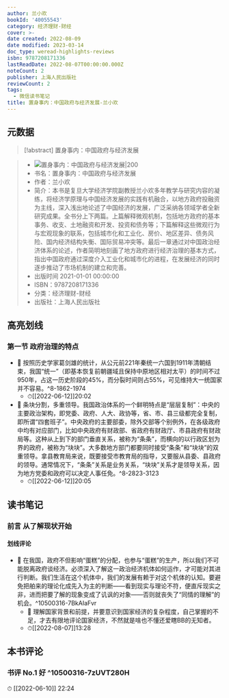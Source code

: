 ```yaml
---
author: 兰小欢
bookId: '40055543'
category: 经济理财-财经
cover: >-
date created: 2022-08-09
date modified: 2023-03-14
doc_type: weread-highlights-reviews
isbn: 9787208171336
lastReadDate: 2022-08-07T00:00:00.000Z
noteCount: 2
publisher: 上海人民出版社
reviewCount: 2
tags:
  - 微信读书笔记
title: 置身事内：中国政府与经济发展-兰小欢
---
```


## 元数据

>[!abstract] 置身事内：中国政府与经济发展

> - ![置身事内：中国政府与经济发展|200](https://wfqqreader-1252317822.image.myqcloud.com/cover/543/40055543/t7_40055543.jpg)
> - 书名：置身事内：中国政府与经济发展
> - 作者：兰小欢
> - 简介：本书是复旦大学经济学院副教授兰小欢多年教学与研究内容的凝练，将经济学原理与中国经济发展的实践有机融合，以地方政府投融资为主线，深入浅出地论述了中国经济的发展，广泛采纳各领域学者全新研究成果。全书分上下两篇。上篇解释微观机制，包括地方政府的基本事务、收支、土地融资和开发、投资和债务等；下篇解释这些微观行为与宏观现象的联系，包括城市化和工业化、房价、地区差异、债务风险、国内经济结构失衡、国际贸易冲突等。最后一章通过对中国政治经济体系的论述，作者简明地刻画了地方政府进行经济治理的基本方式，指出中国政府通过深度介入工业化和城市化的进程，在发展经济的同时逐步推动了市场机制的建立和完善。
> - 出版时间 2021-01-01 00:00:00
> - ISBN：9787208171336
> - 分类：经济理财-财经
> - 出版社：上海人民出版社

## 高亮划线

### 第一节 政府治理的特点

- 📌 按照历史学家葛剑雄的统计，从公元前221年秦统一六国到1911年清朝结束，我国“统一”（即基本恢复前朝疆域且保持中原地区相对太平）的时间不过950年，占这一历史阶段的45%，而分裂时间则占55%，可见维持大一统国家并不容易。^8-1862-1974
	- ⏱[[2022-06-12]]20:02
- 📌 条块分割，多重领导。我国政治体系的一个鲜明特点是“层层复制”：中央的主要政治架构，即党委、政府、人大、政协等，省、市、县三级都完全复制，即所谓“四套班子”。中央政府的主要部委，除外交部等个别例外，在各级政府中均有对应部门，比如中央政府有财政部、省政府有财政厅、市县政府有财政局等。这种从上到下的部门垂直关系，被称为“条条”，而横向的以行政区划为界的政府，被称为“块块”。大多数地方部门都要同时接受“条条”和“块块”的双重领导。拿县教育局来说，既要接受市教育局的指导，又要服从县委、县政府的领导。通常情况下，“条条”关系是业务关系，“块块”关系才是领导关系，因为地方党委和政府可以决定人事任免。^8-2823-3123
	- ⏱[[2022-06-12]]20:05

## 读书笔记

### 前言 从了解现状开始

#### 划线评论

- 📌 在我国，政府不但影响“蛋糕”的分配，也参与“蛋糕”的生产，所以我们不可能脱离政府谈经济。必须深入了解这一政治经济机体如何运作，才可能对其进行判断。我们生活在这个机体中，我们的发展有赖于对这个机体的认知。要避免把舶来的理论化成先入为主的判断——看到现实与理论不符，便直斥现实之非，进而把要了解的现象变成了讥讽的对象——否则就丧失了“同情的理解”的机会。^10500316-7BkAIaFvr
	- 💭 理解国家背景和前提，并要意识到国家经济的复杂程度，自己掌握的不足，才去有限地评论国家经济，不然就是啥也不懂还爱瞎BB的无知者。
	- ⏱[[2022-08-07]]13:28

## 本书评论

### 书评 No.1 好 ^10500316-7zUVT280H

⏱ [[2022-06-10]] 22:24
